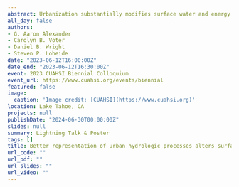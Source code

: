 ```yaml
---
abstract: Urbanization substantially modifies surface water and energy cycles. Compared to natural vegetation, low-permeability urban surfaces produce more runoff, trap more heat, and lower evapotranspiration. Further, the “double whammy” of increases in extreme rainfall and heat generated by climate change are further amplified by the urban heat island effect and it’s feedback on precipitation processes. One way cities are adapting to regional climate hazards is through adopting nature-based solutions or green infrastructure, which reduces the hydrologic impacts of urbanization and more closely mimics surrounding natural watersheds. Management practices like depaving or adding tree canopy can enhance evaporative cooling and provide shade for pavements, which also contribute to urban heat. Current efforts to represent urban hydrology in city-to-regional scale climate models are too simplistic to fully capture the hydrologic impacts of these fine-scale management efforts, yet they must be resolved if we hope to understand the holistic effects that nature-based solutions provide to the urban climate and water and energy cycles. To this end, we present regional climate simulations centered on Milwaukee, Wisconsin. An initial simulation uses a traditional representation of urban areas while a second simulation uses a custom land surface model to explicitly represent the fine-scale lateral movement of surface water amongst the highly heterogeneous land cover types common in urban areas. We show that the inclusion of urban vegetation and lateral surface water transfers associated with green infrastructure practices alters water budgets across the city and simultaneously increases evapotranspiration and decreases sensible and ground heat fluxes on daily time scales. These changes reduce air temperatures within the city and change regional atmospheric processes such as lake breeze coupling during warm days. We also show that urban environments respond differently within regional climate models after rainfall events in non-negligible ways. This work highlights the need to explicitly represent fine-scale urban water and energy cycle components in regional climate simulations, especially when considering the implications of widespread adoption of green infrastructure.
all_day: false
authors:
- G. Aaron Alexander
- Carolyn B. Voter
- Daniel B. Wright
- Steven P. Loheide
date: "2023-06-12T16:00:00Z"
date_end: "2023-06-12T16:30:00Z"
event: 2023 CUAHSI Biennial Colloquium
event_url: https://www.cuahsi.org/events/biennial
featured: false
image:
  caption: 'Image credit: [CUAHSI](https://www.cuahsi.org)'
location: Lake Tahoe, CA
projects: null
publishDate: "2024-06-30T00:00:00Z"
slides: null
summary: Lightning Talk & Poster
tags: []
title: Better representation of urban hydrologic processes alters surface water and temperature cycles in regional coupled climate models
url_code: ""
url_pdf: ""
url_slides: ""
url_video: ""
---
```

